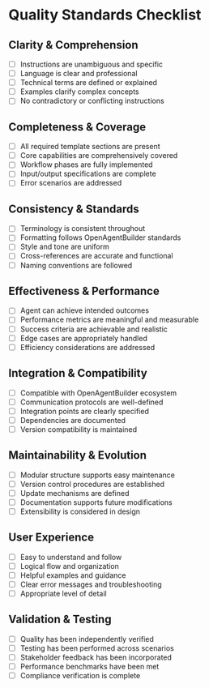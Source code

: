 # Quality Standards Checklist

## Clarity & Comprehension
- [ ] Instructions are unambiguous and specific
- [ ] Language is clear and professional
- [ ] Technical terms are defined or explained
- [ ] Examples clarify complex concepts
- [ ] No contradictory or conflicting instructions

## Completeness & Coverage
- [ ] All required template sections are present
- [ ] Core capabilities are comprehensively covered
- [ ] Workflow phases are fully implemented
- [ ] Input/output specifications are complete
- [ ] Error scenarios are addressed

## Consistency & Standards
- [ ] Terminology is consistent throughout
- [ ] Formatting follows OpenAgentBuilder standards
- [ ] Style and tone are uniform
- [ ] Cross-references are accurate and functional
- [ ] Naming conventions are followed

## Effectiveness & Performance
- [ ] Agent can achieve intended outcomes
- [ ] Performance metrics are meaningful and measurable
- [ ] Success criteria are achievable and realistic
- [ ] Edge cases are appropriately handled
- [ ] Efficiency considerations are addressed

## Integration & Compatibility
- [ ] Compatible with OpenAgentBuilder ecosystem
- [ ] Communication protocols are well-defined
- [ ] Integration points are clearly specified
- [ ] Dependencies are documented
- [ ] Version compatibility is maintained

## Maintainability & Evolution
- [ ] Modular structure supports easy maintenance
- [ ] Version control procedures are established
- [ ] Update mechanisms are defined
- [ ] Documentation supports future modifications
- [ ] Extensibility is considered in design

## User Experience
- [ ] Easy to understand and follow
- [ ] Logical flow and organization
- [ ] Helpful examples and guidance
- [ ] Clear error messages and troubleshooting
- [ ] Appropriate level of detail

## Validation & Testing
- [ ] Quality has been independently verified
- [ ] Testing has been performed across scenarios
- [ ] Stakeholder feedback has been incorporated
- [ ] Performance benchmarks have been met
- [ ] Compliance verification is complete
